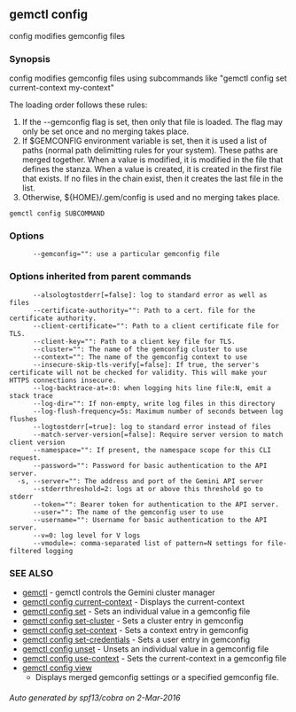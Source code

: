 ---
---

## gemctl config

config modifies gemconfig files

### Synopsis


config modifies gemconfig files using subcommands like "gemctl config set current-context my-context"

The loading order follows these rules:
1. If the --gemconfig flag is set, then only that file is loaded.  The flag may only be set once and no merging takes place.
2. If $GEMCONFIG environment variable is set, then it is used a list of paths (normal path delimitting rules for your system).  These paths are merged together.  When a value is modified, it is modified in the file that defines the stanza.  When a value is created, it is created in the first file that exists.  If no files in the chain exist, then it creates the last file in the list.
3. Otherwise, ${HOME}/.gem/config is used and no merging takes place.


```
gemctl config SUBCOMMAND
```

### Options

```
      --gemconfig="": use a particular gemconfig file
```

### Options inherited from parent commands

```
      --alsologtostderr[=false]: log to standard error as well as files
      --certificate-authority="": Path to a cert. file for the certificate authority.
      --client-certificate="": Path to a client certificate file for TLS.
      --client-key="": Path to a client key file for TLS.
      --cluster="": The name of the gemconfig cluster to use
      --context="": The name of the gemconfig context to use
      --insecure-skip-tls-verify[=false]: If true, the server's certificate will not be checked for validity. This will make your HTTPS connections insecure.
      --log-backtrace-at=:0: when logging hits line file:N, emit a stack trace
      --log-dir="": If non-empty, write log files in this directory
      --log-flush-frequency=5s: Maximum number of seconds between log flushes
      --logtostderr[=true]: log to standard error instead of files
      --match-server-version[=false]: Require server version to match client version
      --namespace="": If present, the namespace scope for this CLI request.
      --password="": Password for basic authentication to the API server.
  -s, --server="": The address and port of the Gemini API server
      --stderrthreshold=2: logs at or above this threshold go to stderr
      --token="": Bearer token for authentication to the API server.
      --user="": The name of the gemconfig user to use
      --username="": Username for basic authentication to the API server.
      --v=0: log level for V logs
      --vmodule=: comma-separated list of pattern=N settings for file-filtered logging
```

### SEE ALSO

* [gemctl](/docs/user-guide/gemctl/gemctl/)	 - gemctl controls the Gemini cluster manager
* [gemctl config current-context](/docs/user-guide/gemctl/gemctl_config_current-context/)	 - Displays the current-context
* [gemctl config set](/docs/user-guide/gemctl/gemctl_config_set/)	 - Sets an individual value in a gemconfig file
* [gemctl config set-cluster](/docs/user-guide/gemctl/gemctl_config_set-cluster/)	 - Sets a cluster entry in gemconfig
* [gemctl config set-context](/docs/user-guide/gemctl/gemctl_config_set-context/)	 - Sets a context entry in gemconfig
* [gemctl config set-credentials](/docs/user-guide/gemctl/gemctl_config_set-credentials/)	 - Sets a user entry in gemconfig
* [gemctl config unset](/docs/user-guide/gemctl/gemctl_config_unset/)	 - Unsets an individual value in a gemconfig file
* [gemctl config use-context](/docs/user-guide/gemctl/gemctl_config_use-context/)	 - Sets the current-context in a gemconfig file
* [gemctl config view](/docs/user-guide/gemctl/gemctl_config_view/)
	 - Displays merged gemconfig settings or a specified gemconfig file.

###### Auto generated by spf13/cobra on 2-Mar-2016

